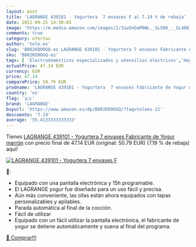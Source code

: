 ```yaml
---
layout: post
title: 'LAGRANGE 439101 - Yogurtera  7 envases F al 7.19 % de rebaja'
date: 2021-09-25 14:30:03
image: 'https://m.media-amazon.com/images/I/31wSnOaM9WL._SL500_._SL400_.jpg'
comments: true
category: ofertas
author: 'tole.es'
slug: 'B002KD9OGQ-es LAGRANGE 439101 - Yogurtera 7 envases Fabricante de Yogur...'
sku: 'B002KD9OGQ-es'
tags: [ 'Electrodomésticos especializados y utensilios eléctricos','Hogar y cocina','Pequeño electrodoméstico','Yogurteras','lagrange','yogur', ]
actualPrice: 47.14 EUR
currency: EUR
price: 47.14
comparePrice: 50.79 EUR
prodname: 'LAGRANGE 439101 - Yogurtera  7 envases Fabricante de Yogur marrón'
country: 'es'
flag: '🇪🇸'
brand: 'LAGRANGE'
buyurl: 'https://www.amazon.es/dp/B002KD9OGQ/?tag=tolees-21'
descuento: '7.19'
average: '55.4133333333333'
---
```


Tienes [LAGRANGE 439101 - Yogurtera  7 envases Fabricante de Yogur marrón](https://www.amazon.es/dp/B002KD9OGQ/?tag=tolees-21) con precio final de  47.14 EUR (original: 50.79 EUR) (7.19 %  de rebaja) aqui!

[![LAGRANGE 439101 - Yogurtera  7 envases F](https://m.media-amazon.com/images/I/31wSnOaM9WL._SL500_._SL400_.jpg)](https://www.amazon.es/dp/B002KD9OGQ/?tag=tolees-21)

🔎:

- Equipado con una pantalla electrónica y 15h programable.
- El LAGRANGE yogur fue diseñado para un uso fácil y precisa.
- Aún más conveniente, las ollas están ahora equipados con tapas personalizables y apilables.
- Parada automática al final de la cocción.
- Fácil de utilizar
- Equipado con un fácil utilizar la pantalla electrónica, el fabricante de yogur se detiene automáticamente y suena al final del programa.

[🛒 Comprar!!!](https://www.amazon.es/dp/B002KD9OGQ/?tag=tolees-21)
